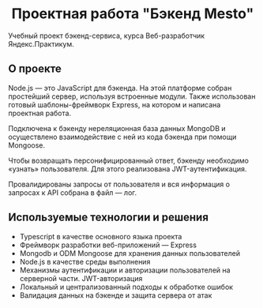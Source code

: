 <h1 align="center">Проектная работа "Бэкенд Mesto"</h1>

Учебный проект бэкенд-сервиса, курса Веб-разработчик Яндекс.Практикум.

## О проекте ##

Node.js — это JavaScript для бэкенда. На этой платформе собран простейший сервер, используя встроенные модули. Также использован готовый шаблоны-фреймворк Express, на котором и написана проектная работа.

Подключена к бэкенду нереляционная база данных MongoDB и осуществлено взаимодействие с ней из кода бэкенда при помощи Mongoose.

Чтобы возвращать персонифицированный ответ, бэкенду необходимо «узнать» пользователя. Для этого реализована JWT-аутентификация.

Провалидированы запросы от пользователя и вся информация о запросах к API собрана в файл — лог. 

## Используемые технологии и решения ##
- Typescript в качестве основного языка проекта
- Фреймворк разработки веб-приложений — Express
- Mongodb и ODM Mongoose для хранения данных пользователей
- Node.js в качестве среды выполнения
- Механизмы аутентификации и авторизации пользователей на серверной части. JWT-авторизация
- Локальный и централизованный подходы к обработке ошибок
- Валидация данных на бэкенде и защита сервера от атак
